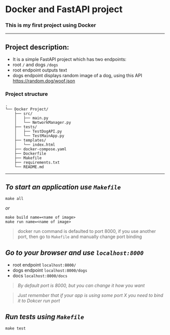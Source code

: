 # Docker and FastAPI project

### This is my first project using Docker 

---

## Project description:

- It is a simple FastAPI project which has two endpoints:
- root `/` and dogs `/dogs`
- root endpoint outputs text
- dogs endpoint displays random image of a dog, using this API https://random.dog/woof.json

### Project structure
```
.
└── Docker Project/
    ├── src/
    │   ├── main.py
    │   └── NetworkManager.py
    ├── tests/
    │   ├── TestDogAPI.py
    │   └── TestMainApp.py
    ├── templates/
    │   └── index.html
    ├── docker-compose.yaml
    ├── Dockerfile
    ├── Makefile
    ├── requirements.txt
    └── README.md
```
---

## *To start an application use `Makefile`*
    make all

*or*

    make build name=<name of image>
    make run name=<name of image>

> docker run command is defaulted to port 8000, if you use another port, then go to `Makefile` and manually change port binding


## *Go to your browser and use `localhost:8000`*
- root endpoint `localhost:8000/`
- dogs endpoint `localhost:8000/dogs`
- docs `localhost:8000/docs`

>*By default port is 8000, but you can change it how you want*
 
>*Just remember that if your app is using some port X you need to bind it to Dokcer run port* 


## *Run tests using `Makefile`*
    make test